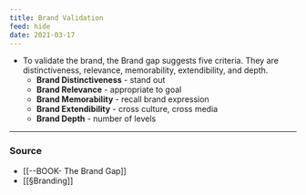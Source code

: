 ```yaml
---
title: Brand Validation
feed: hide
date: 2021-03-17
---
```


- To validate the brand, the Brand gap suggests five criteria. They are distinctiveness, relevance, memorability, extendibility, and depth.
	- **Brand Distinctiveness** - stand out
	- **Brand Relevance** - appropriate to goal
	- **Brand Memorability** - recall brand expression
	- **Brand Extendibility** - cross culture, cross media
	- **Brand Depth** - number of levels

--- 

### Source
- [[--BOOK- The Brand Gap]]
- [[§Branding]]